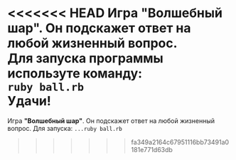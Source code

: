 <<<<<<< HEAD
Игра **"Волшебный шар"**. Он подскажет ответ на любой жизненный вопрос.  
Для запуска программы используте команду:  
`ruby ball.rb`  
**Удачи!**
=======
Игра **"Волшебный шар"**. Он подскажет ответ на любой жизненный вопрос.
Для запуска: `...ruby ball.rb`
>>>>>>> fa349a2164c67951116bb73491a0181e771d63db
